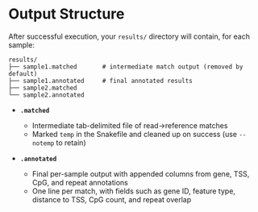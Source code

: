 
# Output Structure

After successful execution, your `results/` directory will contain, for each sample:

```
results/
├── sample1.matched       # intermediate match output (removed by default)
├── sample1.annotated     # final annotated results
├── sample2.matched
└── sample2.annotated
```

- **`.matched`**  
  - Intermediate tab-delimited file of read→reference matches  
  - Marked `temp` in the Snakefile and cleaned up on success (use `--notemp` to retain)

- **`.annotated`**  
  - Final per-sample output with appended columns from gene, TSS, CpG, and repeat annotations  
  - One line per match, with fields such as gene ID, feature type, distance to TSS, CpG count, and repeat overlap  

